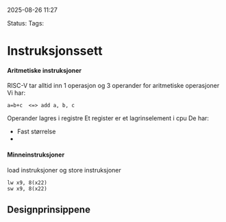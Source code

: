 2025-08-26 11:27

Status:
Tags:

# Instruksjonssett

#### Aritmetiske instruksjoner

RISC-V tar alltid inn 1 operasjon og 3 operander for aritmetiske operasjoner 
Vi har: 
```
a=b+c  <=> add a, b, c
```

Operander lagres i registre
Et register er et lagrinselement i cpu
De har:
- Fast størrelse
- 

#### Minneinstruksjoner

load instruksjoner og store instruksjoner
```
lw x9, 8(x22)
sw x9, 8(x22)
```

## Designprinsippene

